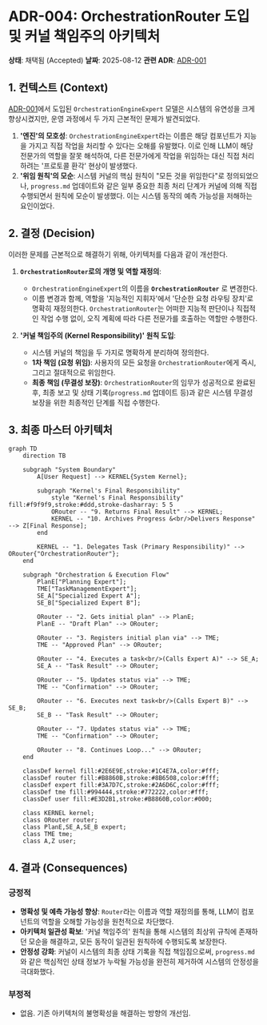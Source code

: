 # ADR-004: OrchestrationRouter 도입 및 커널 책임주의 아키텍처

**상태**: 채택됨 (Accepted)
**날짜**: 2025-08-12
**관련 ADR**: [ADR-001](./adr-001-adaptive-orchestration-model.md)

## 1. 컨텍스트 (Context)

[ADR-001](./adr-001-adaptive-orchestration-model.md)에서 도입된 `OrchestrationEngineExpert` 모델은 시스템의 유연성을 크게 향상시켰지만, 운영 과정에서 두 가지 근본적인 문제가 발견되었다.

1.  **'엔진'의 모호성**: `OrchestrationEngineExpert`라는 이름은 해당 컴포넌트가 지능을 가지고 직접 작업을 처리할 수 있다는 오해를 유발했다. 이로 인해 LLM이 해당 전문가의 역할을 잘못 해석하여, 다른 전문가에게 작업을 위임하는 대신 직접 처리하려는 '프로토콜 환각' 현상이 발생했다.
2.  **'위임 원칙'의 모순**: 시스템 커널의 핵심 원칙이 "모든 것을 위임한다"로 정의되었으나, `progress.md` 업데이트와 같은 일부 중요한 최종 처리 단계가 커널에 의해 직접 수행되면서 원칙에 모순이 발생했다. 이는 시스템 동작의 예측 가능성을 저해하는 요인이었다.

## 2. 결정 (Decision)

이러한 문제를 근본적으로 해결하기 위해, 아키텍처를 다음과 같이 개선한다.

1.  **`OrchestrationRouter`로의 개명 및 역할 재정의**:

    -   `OrchestrationEngineExpert`의 이름을 **`OrchestrationRouter`** 로 변경한다.
    -   이름 변경과 함께, 역할을 '지능적인 지휘자'에서 '단순한 요청 라우팅 장치'로 명확히 재정의한다. `OrchestrationRouter`는 어떠한 지능적 판단이나 직접적인 작업 수행 없이, 오직 계획에 따라 다른 전문가를 호출하는 역할만 수행한다.

2.  **'커널 책임주의 (Kernel Responsibility)' 원칙 도입**:
    -   시스템 커널의 책임을 두 가지로 명확하게 분리하여 정의한다.
    -   **1차 책임 (요청 위임)**: 사용자의 모든 요청을 `OrchestrationRouter`에게 즉시, 그리고 절대적으로 위임한다.
    -   **최종 책임 (무결성 보장)**: `OrchestrationRouter`의 임무가 성공적으로 완료된 후, 최종 보고 및 상태 기록(`progress.md` 업데이트 등)과 같은 시스템 무결성 보장을 위한 최종적인 단계를 직접 수행한다.

## 3. 최종 마스터 아키텍처

```mermaid
graph TD
    direction TB

    subgraph "System Boundary"
        A[User Request] --> KERNEL{System Kernel};

        subgraph "Kernel's Final Responsibility"
            style "Kernel's Final Responsibility" fill:#f9f9f9,stroke:#ddd,stroke-dasharray: 5 5
            ORouter -- "9. Returns Final Result" --> KERNEL;
            KERNEL -- "10. Archives Progress &<br/>Delivers Response" --> Z[Final Response];
        end

        KERNEL -- "1. Delegates Task (Primary Responsibility)" --> ORouter{"OrchestrationRouter"};
    end

    subgraph "Orchestration & Execution Flow"
        PlanE["Planning Expert"];
        TME["TaskManagementExpert"];
        SE_A["Specialized Expert A"];
        SE_B["Specialized Expert B"];

        ORouter -- "2. Gets initial plan" --> PlanE;
        PlanE -- "Draft Plan" --> ORouter;

        ORouter -- "3. Registers initial plan via" --> TME;
        TME -- "Approved Plan" --> ORouter;

        ORouter -- "4. Executes a task<br/>(Calls Expert A)" --> SE_A;
        SE_A -- "Task Result" --> ORouter;

        ORouter -- "5. Updates status via" --> TME;
        TME -- "Confirmation" --> ORouter;

        ORouter -- "6. Executes next task<br/>(Calls Expert B)" --> SE_B;
        SE_B -- "Task Result" --> ORouter;

        ORouter -- "7. Updates status via" --> TME;
        TME -- "Confirmation" --> ORouter;

        ORouter -- "8. Continues Loop..." --> ORouter;
    end

    classDef kernel fill:#2E6E9E,stroke:#1C4E7A,color:#fff;
    classDef router fill:#B8860B,stroke:#8B6508,color:#fff;
    classDef expert fill:#3A7D7C,stroke:#2A6D6C,color:#fff;
    classDef tme fill:#994444,stroke:#772222,color:#fff;
    classDef user fill:#E3D2B1,stroke:#B8860B,color:#000;

    class KERNEL kernel;
    class ORouter router;
    class PlanE,SE_A,SE_B expert;
    class TME tme;
    class A,Z user;
```

## 4. 결과 (Consequences)

### 긍정적

-   **명확성 및 예측 가능성 향상**: `Router`라는 이름과 역할 재정의를 통해, LLM이 컴포넌트의 역할을 오해할 가능성을 원천적으로 차단했다.
-   **아키텍처 일관성 확보**: '커널 책임주의' 원칙을 통해 시스템의 최상위 규칙에 존재하던 모순을 해결하고, 모든 동작이 일관된 원칙하에 수행되도록 보장한다.
-   **안정성 강화**: 커널이 시스템의 최종 상태 기록을 직접 책임짐으로써, `progress.md`와 같은 핵심적인 상태 정보가 누락될 가능성을 완전히 제거하여 시스템의 안정성을 극대화했다.

### 부정적

-   없음. 기존 아키텍처의 불명확성을 해결하는 방향의 개선임.
